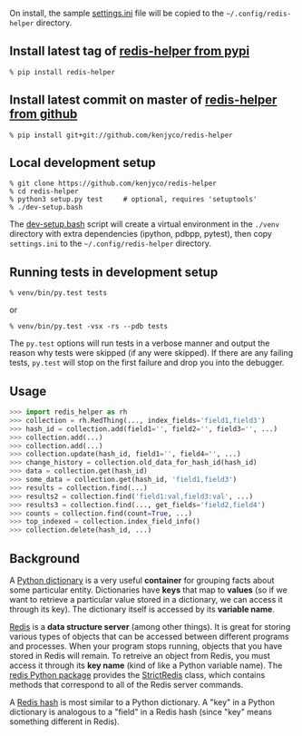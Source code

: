 [rh pypi]: https://pypi.python.org/pypi/redis-helper
[rh github]: https://github.com/kenjyco/redis-helper
[settings]: https://github.com/kenjyco/redis-helper/blob/master/settings.ini
[dev-setup]: https://github.com/kenjyco/redis-helper/blob/master/dev-setup.bash

On install, the sample [settings.ini][settings] file will be copied to the
`~/.config/redis-helper` directory.

## Install latest tag of [redis-helper from pypi][rh pypi]

```
% pip install redis-helper
```

## Install latest commit on master of [redis-helper from github][rh github]

```
% pip install git+git://github.com/kenjyco/redis-helper
```

## Local development setup

```
% git clone https://github.com/kenjyco/redis-helper
% cd redis-helper
% python3 setup.py test     # optional, requires 'setuptools'
% ./dev-setup.bash
```

The [dev-setup.bash][dev-setup] script will create a virtual environment in the
`./venv` directory with extra dependencies (ipython, pdbpp, pytest), then copy
`settings.ini` to the `~/.config/redis-helper` directory.

## Running tests in development setup

```
% venv/bin/py.test tests
```

or

```
% venv/bin/py.test -vsx -rs --pdb tests
```

The `py.test` options will run tests in a verbose manner and output the reason
why tests were skipped (if any were skipped). If there are any failing tests,
`py.test` will stop on the first failure and drop you into the debugger.

## Usage

```python
>>> import redis_helper as rh
>>> collection = rh.RedThing(..., index_fields='field1,field3')
>>> hash_id = collection.add(field1='', field2='', field3='', ...)
>>> collection.add(...)
>>> collection.add(...)
>>> collection.update(hash_id, field1='', field4='', ...)
>>> change_history = collection.old_data_for_hash_id(hash_id)
>>> data = collection.get(hash_id)
>>> some_data = collection.get(hash_id, 'field1,field3')
>>> results = collection.find(...)
>>> results2 = collection.find('field1:val,field3:val', ...)
>>> results3 = collection.find(..., get_fields='field2,field4')
>>> counts = collection.find(count=True, ...)
>>> top_indexed = collection.index_field_info()
>>> collection.delete(hash_id, ...)
```

## Background

[dict]: https://docs.python.org/3/tutorial/datastructures.html#dictionaries
[hash]: http://redis.io/commands#hash
[Redis]: http://redis.io/topics/data-types-intro
[redis-py]: https://github.com/andymccurdy/redis-py
[StrictRedis]: https://redis-py.readthedocs.org/en/latest/#redis.StrictRedis

A [Python dictionary][dict] is a very useful **container** for grouping facts
about some particular entity. Dictionaries have **keys** that map to
**values** (so if we want to retrieve a particular value stored in a dictionary,
we can access it through its key). The dictionary itself is accessed by its
**variable name**.

[Redis][] is a **data structure server** (among other things). It is great for
storing various types of objects that can be accessed between different programs
and processes. When your program stops running, objects that you have stored in
Redis will remain. To retreive an object from Redis, you must access it through
its **key name** (kind of like a Python variable name). The
[redis Python package][redis-py] provides the [StrictRedis][] class, which
contains methods that correspond to all of the Redis server commands.

A [Redis hash][hash] is most similar to a Python dictionary. A "key" in a Python
dictionary is analogous to a "field" in a Redis hash (since "key" means
something different in Redis).

